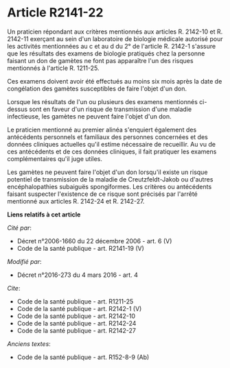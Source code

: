 # Article R2141-22

Un praticien répondant aux critères mentionnés aux articles R. 2142-10 et R. 2142-11 exerçant au sein d'un laboratoire de
biologie médicale autorisé pour les activités mentionnées au c et au d du 2° de l'article R. 2142-1 s'assure que les
résultats des examens de biologie pratiqués chez la personne faisant un don de gamètes ne font pas apparaître l'un des
risques mentionnés à l'article R. 1211-25. 

Ces examens doivent avoir été effectués au moins six mois après la date de congélation des gamètes susceptibles de faire
l'objet d'un don. 

Lorsque les résultats de l'un ou plusieurs des examens mentionnés ci-dessus sont en faveur d'un risque de transmission d'une
maladie infectieuse, les gamètes ne peuvent faire l'objet d'un don. 

Le praticien mentionné au premier alinéa s'enquiert également des antécédents personnels et familiaux des personnes
concernées et des données cliniques actuelles qu'il estime nécessaire de recueillir. Au vu de ces antécédents et de ces
données cliniques, il fait pratiquer les examens complémentaires qu'il juge utiles. 

Les gamètes ne peuvent faire l'objet d'un don lorsqu'il existe un risque potentiel de transmission de la maladie de
Creutzfeldt-Jakob ou d'autres encéphalopathies subaiguës spongiformes. Les critères ou antécédents faisant suspecter
l'existence de ce risque sont précisés par l'arrêté mentionné aux articles R. 2142-24 et R. 2142-27.

**Liens relatifs à cet article**

_Cité par_:

  - Décret n°2006-1660 du 22 décembre 2006 - art. 6 (V)
  - Code de la santé publique - art. R2141-19 (V)

_Modifié par_:

  - Décret n°2016-273 du 4 mars 2016 - art. 4

_Cite_:

  - Code de la santé publique - art. R1211-25
  - Code de la santé publique - art. R2142-1 (V)
  - Code de la santé publique - art. R2142-10
  - Code de la santé publique - art. R2142-24
  - Code de la santé publique - art. R2142-27

_Anciens textes_:

  - Code de la santé publique - art. R152-8-9 (Ab)
